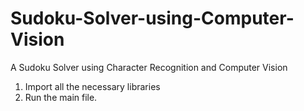# Sudoku-Solver-using-Computer-Vision
A Sudoku Solver using Character Recognition and Computer Vision

1. Import all the necessary libraries
2. Run the main file.
